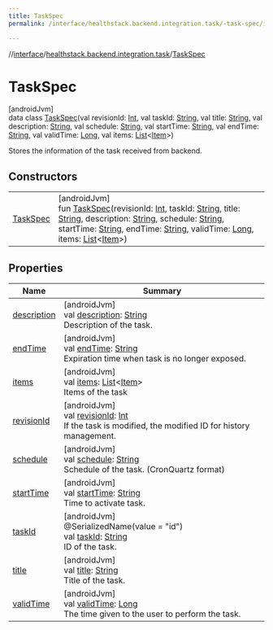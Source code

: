 ```yaml
---
title: TaskSpec
permalink: /interface/healthstack.backend.integration.task/-task-spec/index.html

---
```

//[interface](../../../index.html)/[healthstack.backend.integration.task](../index.html)/[TaskSpec](index.html)



# TaskSpec



[androidJvm]\
data class [TaskSpec](index.html)(val revisionId: [Int](https://kotlinlang.org/api/latest/jvm/stdlib/kotlin/-int/index.html), val taskId: [String](https://kotlinlang.org/api/latest/jvm/stdlib/kotlin/-string/index.html), val title: [String](https://kotlinlang.org/api/latest/jvm/stdlib/kotlin/-string/index.html), val description: [String](https://kotlinlang.org/api/latest/jvm/stdlib/kotlin/-string/index.html), val schedule: [String](https://kotlinlang.org/api/latest/jvm/stdlib/kotlin/-string/index.html), val startTime: [String](https://kotlinlang.org/api/latest/jvm/stdlib/kotlin/-string/index.html), val endTime: [String](https://kotlinlang.org/api/latest/jvm/stdlib/kotlin/-string/index.html), val validTime: [Long](https://kotlinlang.org/api/latest/jvm/stdlib/kotlin/-long/index.html), val items: [List](https://kotlinlang.org/api/latest/jvm/stdlib/kotlin.collections/-list/index.html)&lt;[Item](../-item/index.html)&gt;)

Stores the information of the task received from backend.



## Constructors


| | |
|---|---|
| [TaskSpec](-task-spec.html) | [androidJvm]<br>fun [TaskSpec](-task-spec.html)(revisionId: [Int](https://kotlinlang.org/api/latest/jvm/stdlib/kotlin/-int/index.html), taskId: [String](https://kotlinlang.org/api/latest/jvm/stdlib/kotlin/-string/index.html), title: [String](https://kotlinlang.org/api/latest/jvm/stdlib/kotlin/-string/index.html), description: [String](https://kotlinlang.org/api/latest/jvm/stdlib/kotlin/-string/index.html), schedule: [String](https://kotlinlang.org/api/latest/jvm/stdlib/kotlin/-string/index.html), startTime: [String](https://kotlinlang.org/api/latest/jvm/stdlib/kotlin/-string/index.html), endTime: [String](https://kotlinlang.org/api/latest/jvm/stdlib/kotlin/-string/index.html), validTime: [Long](https://kotlinlang.org/api/latest/jvm/stdlib/kotlin/-long/index.html), items: [List](https://kotlinlang.org/api/latest/jvm/stdlib/kotlin.collections/-list/index.html)&lt;[Item](../-item/index.html)&gt;) |


## Properties


| Name | Summary |
|---|---|
| [description](description.html) | [androidJvm]<br>val [description](description.html): [String](https://kotlinlang.org/api/latest/jvm/stdlib/kotlin/-string/index.html)<br>Description of the task. |
| [endTime](end-time.html) | [androidJvm]<br>val [endTime](end-time.html): [String](https://kotlinlang.org/api/latest/jvm/stdlib/kotlin/-string/index.html)<br>Expiration time when task is no longer exposed. |
| [items](items.html) | [androidJvm]<br>val [items](items.html): [List](https://kotlinlang.org/api/latest/jvm/stdlib/kotlin.collections/-list/index.html)&lt;[Item](../-item/index.html)&gt;<br>Items of the task |
| [revisionId](revision-id.html) | [androidJvm]<br>val [revisionId](revision-id.html): [Int](https://kotlinlang.org/api/latest/jvm/stdlib/kotlin/-int/index.html)<br>If the task is modified, the modified ID for history management. |
| [schedule](schedule.html) | [androidJvm]<br>val [schedule](schedule.html): [String](https://kotlinlang.org/api/latest/jvm/stdlib/kotlin/-string/index.html)<br>Schedule of the task. (CronQuartz format) |
| [startTime](start-time.html) | [androidJvm]<br>val [startTime](start-time.html): [String](https://kotlinlang.org/api/latest/jvm/stdlib/kotlin/-string/index.html)<br>Time to activate task. |
| [taskId](task-id.html) | [androidJvm]<br>@SerializedName(value = &quot;id&quot;)<br>val [taskId](task-id.html): [String](https://kotlinlang.org/api/latest/jvm/stdlib/kotlin/-string/index.html)<br>ID of the task. |
| [title](title.html) | [androidJvm]<br>val [title](title.html): [String](https://kotlinlang.org/api/latest/jvm/stdlib/kotlin/-string/index.html)<br>Title of the task. |
| [validTime](valid-time.html) | [androidJvm]<br>val [validTime](valid-time.html): [Long](https://kotlinlang.org/api/latest/jvm/stdlib/kotlin/-long/index.html)<br>The time given to the user to perform the task. |

